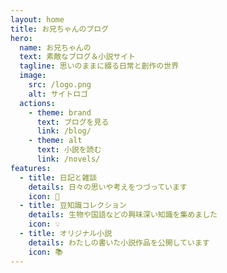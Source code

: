 ```yaml
---
layout: home
title: お兄ちゃんのブログ
hero:
  name: お兄ちゃんの
  text: 素敵なブログ＆小説サイト
  tagline: 思いのままに綴る日常と創作の世界
  image:
    src: /logo.png
    alt: サイトロゴ
  actions:
    - theme: brand
      text: ブログを見る
      link: /blog/
    - theme: alt
      text: 小説を読む
      link: /novels/
features:
  - title: 日記と雑談
    details: 日々の思いや考えをつづっています
    icon: 📝
  - title: 豆知識コレクション
    details: 生物や国語などの興味深い知識を集めました
    icon: 💡
  - title: オリジナル小説
    details: わたしの書いた小説作品を公開しています
    icon: 📚
---
```


